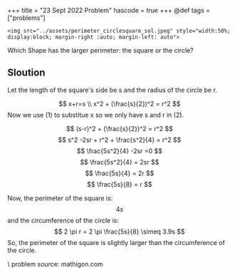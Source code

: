 +++
title = "23 Sept 2022 Problem"
hascode = true
+++
@def tags = ["problems"]

~~~
<img src="../assets/perimeter_circlesquare_sol.jpeg" style="width:50%; display:block; margin-right :auto; margin-left: auto">
~~~

Which Shape has the larger perimeter: the square or the circle?

 
## Sloution 

Let the length of the square's side be s and the radius of the circle be r.

$$ 
x+r=s
\\
x^2 + (\frac{s}{2})^2 = r^2
$$
Now we use (1) to substitue x so we only have s and r in (2).

$$
(s-r)^2 +  (\frac{s}{2})^2 = r^2
$$
$$
s^2 -2sr + r^2 + \frac{s^2}{4} = r^2
$$
$$
\frac{5s^2}{4} -2sr =0
$$
$$
\frac{5s^2}{4} = 2sr
$$
$$
\frac{5s}{4} = 2r
$$
$$
\frac{5s}{8} = r
$$

Now, the perimeter of the square is:
 $$
 4s
 $$
  and the circumference of the circle is:
  $$
  2 \pi r = 2 \pi \frac{5s}{8} \simeq 3.9s
  $$
  So, the perimeter of the square is slightly larger than the circumference of the circle.



\\ problem source: mathigon.com